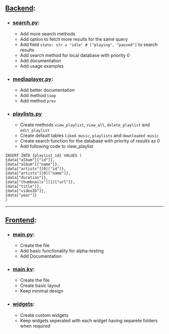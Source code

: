 ## [Backend](./songnova_backend):

- ### [search.py](./songnova_backend/search.py):
	- Add more search methods
	- Add option to fetch more results for the same query
	- Add field `state: str = "idle" # ["playing", "paused"]` to search results
	- Add search method for local database with priority 0
	- Add documentation
	- Add usage examples

- ### [mediaplayer.py](./songnova_backend/mediaplayer.py):
	- Add better documentation
	- Add method `loop`
	- Add method `prev`
	
- ### [playlists.py](./songnova_backend/playlists.py)
	- Create methods `view_playlist`, `view_all`, `delete_playlist` and `edit_playlist`
	- Create default tables `liked music`, `playlists` and `downloaded music`
	- Create search function for the database with priority of results as 0
	- Add following code to view_playlist
```sqlite
INSERT INTO {playlist_id} VALUES (
{data["album"]["id"]},
{data["album"]["name"]},
{data["artists"][0]["id"]},
{data["artists"][0]["name"]},
{data["duration"]},
{data["thumbnails"][1]["url"]},
{data["title"]},
{data["videoID"]},
{data["year"]}
)
```
---

## [Frontend](./songnova_frontend):

- ### [main.py](./songnova_frontend/main.py):
	- Create the file
	- Add basic functionality for alpha-testing
	- Add Documentation

- ### [main.kv](./songnova_frontend/main.kv):
	- Create the file
	- Create basic layout
	- Keep minimal design

- ### [widgets](./songnova_frontend/widgets):
	- Create custom widgets
	- Keep widgets seperated with each widget having separete folders when required